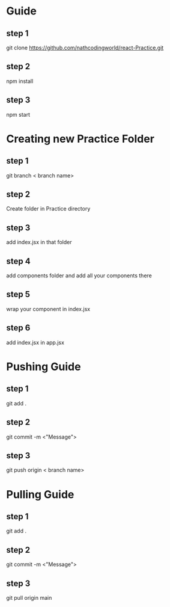 # Guide

## step 1
git clone https://github.com/nathcodingworld/react-Practice.git
## step 2
npm install
## step 3
npm start

# Creating new Practice Folder

## step 1
git branch < branch name>
## step 2
Create folder in Practice directory
## step 3
add index.jsx in that folder 
## step 4
add components folder and add all your components there
## step 5
wrap your component in index.jsx
## step 6
add index.jsx in app.jsx

# Pushing Guide

## step 1
git add .
## step 2
git commit -m  <"Message">
## step 3
git push origin < branch name>

# Pulling Guide

## step 1
git add .
## step 2
git commit -m  <"Message">
## step 3
git pull origin main
